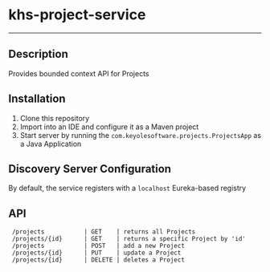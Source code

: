 # khs-project-service 
-------------------

Description
-----------
Provides bounded context API for Projects 

Installation
------------

1. Clone this repository
2. Import into an IDE and configure it as a Maven project
3. Start server by running the `com.keyolesoftware.projects.ProjectsApp` as a Java Application

Discovery Server Configuration
-------------------------------
By default, the service registers with a `localhost` Eureka-based registry

API
---
     /projects           | GET    | returns all Projects
     /projects/{id}      | GET    | returns a specific Project by 'id'
     /projects           | POST   | add a new Project 
     /projects/{id}      | PUT    | update a Project
     /projects/{id}      | DELETE | deletes a Project
